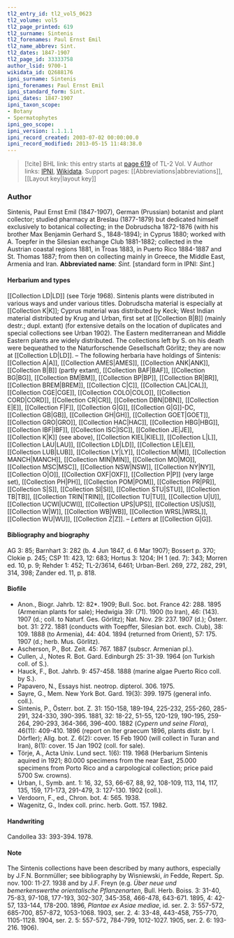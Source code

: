```yaml
---
tl2_entry_id: tl2_vol5_0623
tl2_volume: vol5
tl2_page_printed: 619
tl2_surname: Sintenis
tl2_forenames: Paul Ernst Emil
tl2_name_abbrev: Sint.
tl2_dates: 1847-1907
tl2_page_id: 33333758
author_lsid: 9700-1
wikidata_id: Q2688176
ipni_surname: Sintenis
ipni_forenames: Paul Ernst Emil
ipni_standard_form: Sint.
ipni_dates: 1847-1907
ipni_taxon_scope: 
- Botany
- Spermatophytes
ipni_geo_scope: 
ipni_version: 1.1.1.1
ipni_record_created: 2003-07-02 00:00:00.0
ipni_record_modified: 2013-05-15 11:48:38.0
---
```


> [!cite] BHL link: this entry starts at [page 619](https://www.biodiversitylibrary.org/page/33333758) of TL-2 Vol. V
> Author links: [IPNI](https://www.ipni.org/a/9700-1), [Wikidata](https://www.wikidata.org/wiki/Q2688176). Support pages: [[Abbreviations|abbreviations]], [[Layout key|layout key]]

### Author

Sintenis, Paul Ernst Emil (1847-1907), German (Prussian) botanist and plant collector; studied pharmacy at Breslau (1877-1879) but dedicated himself exclusively to botanical collecting; in the Dobrudscha 1872-1876 (with his brother Max Benjamin Gerhard S., 1848-1894); in Cyprus 1880; worked with A. Toepfer in the Silesian exchange Club 1881-1882; collected in the Austrian coastal regions 1881, in Troas 1883, in Puerto Rico 1884-1887 and St. Thomas 1887; from then on collecting mainly in Greece, the Middle East, Armenia and Iran. 
**Abbreviated name**: *Sint.* \[standard form in IPNI: *Sint.*\]

#### Herbarium and types

[[Collection LD|LD]] (see Törje 1968). Sintenis plants were distributed in various ways and under various titles. Dobrudscha material is especially at [[Collection K|K]]; Cyprus material was distributed by Keck; West Indian material distributed by Krug and Urban, first set at [[Collection B|B]] (mainly destr.; dupl. extant) (for extensive details on the location of duplicates and special collections see Urban 1902). The Eastern mediterranean and Middle Eastern plants are widely distributed. The collections left by S. on his death were bequeathed to the Naturforschende Gesellschaft Görlitz; they are now at [[Collection LD|LD]]. – The following herbaria have holdings of Sintenis: [[Collection A|A]], [[Collection AMES|AMES]], [[Collection ANK|ANK]], [[Collection B|B]] (partly extant), [[Collection BAF|BAF]], [[Collection BG|BG]], [[Collection BM|BM]], [[Collection BP|BP]], [[Collection BR|BR]], [[Collection BREM|BREM]], [[Collection C|C]], [[Collection CAL|CAL]], [[Collection CGE|CGE]], [[Collection COLO|COLO]], [[Collection CORD|CORD]], [[Collection CR|CR]], [[Collection DBN|DBN]], [[Collection E|E]], [[Collection F|F]], [[Collection G|G]], [[Collection G|G]]-DC, [[Collection GB|GB]], [[Collection GH|GH]], [[Collection GOET|GOET]], [[Collection GRO|GRO]], [[Collection HAC|HAC]], [[Collection HBG|HBG]], [[Collection IBF|IBF]], [[Collection ISC|ISC]], [[Collection JE|JE]], [[Collection K|K]] (see above), [[Collection KIEL|KIEL]], [[Collection L|L]], [[Collection LAU|LAU]], [[Collection LD|LD]], [[Collection LE|LE]], [[Collection LUB|LUB]], [[Collection LY|LY]], [[Collection M|M]], [[Collection MANCH|MANCH]], [[Collection MIN|MIN]], [[Collection MO|MO]], [[Collection MSC|MSC]], [[Collection NSW|NSW]], [[Collection NY|NY]], [[Collection O|O]], [[Collection OXF|OXF]], [[Collection P|P]] (very large set), [[Collection PH|PH]], [[Collection POM|POM]], [[Collection PR|PR]], [[Collection S|S]], [[Collection SI|SI]], [[Collection STU|STU]], [[Collection TB|TB]], [[Collection TRIN|TRIN]], [[Collection TU|TU]], [[Collection U|U]], [[Collection UCWI|UCWI]], [[Collection UPS|UPS]], [[Collection US|US]], [[Collection W|W]], [[Collection WB|WB]], [[Collection WRSL|WRSL]], [[Collection WU|WU]], [[Collection Z|Z]]. –
*Letters* at [[Collection G|G]].

#### Bibliography and biography

AG 3: 85; Barnhart 3: 282 (b. 4 Jun 1847, d. 6 Mar 1907); Bossert p. 370; Clokie p. 245; CSP 11: 423, 12: 683; Hortus 3: 1204; IH 1 (ed. 7): 343; Morren ed. 10, p. 9; Rehder 1: 452; TL-2/3614, 6461; Urban-Berl. 269, 272, 282, 291, 314, 398; Zander ed. 11, p. 818.

#### Biofile

- Anon., Biogr. Jahrb. 12: 82\*. 1909; Bull. Soc. bot. France 42: 288. 1895 (Armenian plants for sale); Hedwigia 39: (71). 1900 (to Iran), 46: (143). 1907 (d.; coll. to Naturf. Ges. Görlitz); Nat. Nov. 29: 237. 1907 (d.); Österr. bot. 31: 272. 1881 (conducts with Toepffer, Silesian bot. exch. Club), 38: 109. 1888 (to Armenia), 44: 404. 1894 (returned from Orient), 57: 175. 1907 (d.; herb. Mus. Görlitz).
- Ascherson, P., Bot. Zeit. 45: 767. 1887 (subscr. Armenian pl.).
- Cullen, J., Notes R. Bot. Gard. Edinburgh 25: 31-39. 1964 (on Turkish coll. of S.).
- Hauck, F., Bot. Jahrb. 9: 457-458. 1888 (marine algae Puerto Rico coll. by S.).
- Papavero, N., Essays hist. neotrop. dipterol. 306. 1975.
- Sayre, G., Mem. New York Bot. Gard. 19(3): 399. 1975 (general info. coll.).
- Sintenis, P., Österr. bot. Z. 31: 150-158, 189-194, 225-232, 255-260, 285-291, 324-330, 390-395. 1881, 32: 18-22, 51-55, 120-129, 190-195, 259-264, 290-293, 364-366, 396-400. 1882 (*Cypern und seine Flora*), 46(11): 409-410. 1896 (report on Iter graecum 1896, plants distr. by I. Dörfler); Allg. bot. Z. 6(2): cover. 15 Feb 1900 (will collect in Turan and Iran), 8(1): cover. 15 Jan 1902 (coll. for sale).
- Törje, A., Acta Univ. Lund sect. 1(6): 119. 1968 (Herbarium Sintenis aquired in 1921; 80.000 specimens from the near East, 25.000 specimens from Porto Rico and a carpological collection; price paid 5700 Sw. crowns).
- Urban, I., Symb. ant. 1: 16, 32, 53, 66-67, 88, 92, 108-109, 113, 114, 117, 135, 159, 171-173, 291-479, 3: 127-130. 1902 (coll.).
- Verdoorn, F., ed., Chron. bot. 4: 565. 1938.
- Wagenitz, G., Index coll. princ. herb. Gott. 157. 1982.

#### Handwriting

Candollea 33: 393-394. 1978.

#### Note

The Sintenis collections have been described by many authors, especially by J.F.N. Bornmüller; see bibliography by Wisniewski, *in* Fedde, Repert. Sp. nov. 100: 11-27. 1938 and by J.F. Freyn (e.g. *Über neue und bemerkenswerthe orientalische Pflanzenarten*, Bull. Herb. Boiss. 3: 31-40, 75-83, 97-108, 177-193, 302-307, 345-358, 466-478, 643-671. 1895, 4: 42-57, 133-144, 178-200. 1896, *Plantae ex Asiae mediae*, id. ser. 2. 3: 557-572, 685-700, 857-872, 1053-1068. 1903, ser. 2. 4: 33-48, 443-458, 755-770, 1105-1128. 1904, ser.
2. 5: 557-572, 784-799, 1012-1027. 1905, ser. 2. 6: 193-216. 1906).

